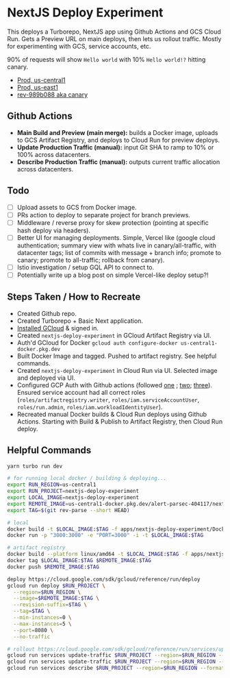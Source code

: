 # NextJS Deploy Experiment

This deploys a Turborepo, NextJS app using Github Actions and GCS Cloud Run. Gets a Preview URL on main deploys, then lets us rollout traffic. Mostly for experimenting with GCS, service accounts, etc.

90% of requests will show `Hello world` with 10% `Hello world!?` hitting canary.

- [Prod, us-central1](https://nextjs-deploy-experiment-szlazhzr7q-uc.a.run.app/)
- [Prod, us-east1](https://nextjs-deploy-experiment-szlazhzr7q-ue.a.run.app/)
- [rev-989b088 aka canary](https://rev-989b088---nextjs-deploy-experiment-szlazhzr7q-uc.a.run.app/)

## Github Actions

- **Main Build and Preview (main merge):** builds a Docker image, uploads to GCS Artifact Registry, and deploys to Cloud Run for preview deploys.
- **Update Production Traffic (manual):** input Git SHA to ramp to 10% or 100% across datacenters.
- **Describe Production Traffic (manual):** outputs current traffic allocation across datacenters.

## Todo

- [ ] Upload assets to GCS from Docker image.
- [ ] PRs action to deploy to separate project for branch previews.
- [ ] Middleware / reverse proxy for skew protection (pointing at specific hash deploy via headers).
- [ ] Better UI for managing deployments. Simple, Vercel like (google cloud authentication; summary view with whats live in canary/all-traffic, with datacenter tags; list of commits with message + branch info; promote to canary; promote to all-traffic; rollback from canary).
- [ ] Istio investigation / setup GQL API to connect to.
- [ ] Potentially write up a blog post on simple Vercel-like deploy setup?!

## Steps Taken / How to Recreate

- Created Github repo.
- Created Turborepo + Basic Next application.
- [Installed GCloud](https://cloud.google.com/sdk/docs/install) & signed in.
- Created `nextjs-deploy-experiment` in GCloud Artifact Registry via UI.
- Auth'd GCloud for Docker `gcloud auth configure-docker us-central1-docker.pkg.dev`
- Built Docker Image and tagged. Pushed to artifact registry. See helpful commands.
- Created `nextjs-deploy-experiment` in Cloud Run via UI. Selected image and deployed via UI.
- Configured GCP Auth with Github actions (followed [one](https://cloud.google.com/blog/products/identity-security/enabling-keyless-authentication-from-github-actions) ; [two](https://github.com/google-github-actions/auth); [three](https://gist.github.com/palewire/12c4b2b974ef735d22da7493cf7f4d37)). Ensured service account had all correct roles (`roles/artifactregistry.writer`, `roles/iam.serviceAccountUser`, `roles/run.admin`, `roles/iam.workloadIdentityUser`).
- Recreated manual Docker builds & Cloud Run deploys using Github Actions. Starting with Build & Publish to Artifact Registry, then Cloud Run deploy.

## Helpful Commands

```sh
yarn turbo run dev

# for running local docker / building & deploying...
export RUN_REGION=us-central1
export RUN_PROJECT=nextjs-deploy-experiment
export LOCAL_IMAGE=nextjs-deploy-experiment
export REMOTE_IMAGE=us-central1-docker.pkg.dev/alert-parsec-404117/nextjs-deploy-experiment/nextjs-deploy-experiment
export TAG=$(git rev-parse --short HEAD)

# local
docker build -t $LOCAL_IMAGE:$TAG -f apps/nextjs-deploy-experiment/Dockerfile .
docker run -p "3000:3000" -e "PORT=3000" -i -t $LOCAL_IMAGE:$TAG

# artifact registry
docker build --platform linux/amd64 -t $LOCAL_IMAGE:$TAG -f apps/nextjs-deploy-experiment/Dockerfile .
docker tag $LOCAL_IMAGE:$TAG $REMOTE_IMAGE:$TAG
docker push $REMOTE_IMAGE:$TAG

deploy https://cloud.google.com/sdk/gcloud/reference/run/deploy
gcloud run deploy $RUN_PROJECT \
  --region=$RUN_REGION \
  --image=$REMOTE_IMAGE:$TAG \
  --revision-suffix=$TAG \
  --tag=$TAG \
  --min-instances=0 \
  --max-instances=5 \
  --port=8080 \
  --no-traffic

# rollout https://cloud.google.com/sdk/gcloud/reference/run/services/update-traffic
gcloud run services update-traffic $RUN_PROJECT --region=$RUN_REGION --to-revisions=$RUN_PROJECT-$TAG=10
gcloud run services update-traffic $RUN_PROJECT --region=$RUN_REGION --to-revisions=$RUN_PROJECT-$TAG=100
gcloud run services describe $RUN_PROJECT --region=$RUN_REGION --format=json
```
